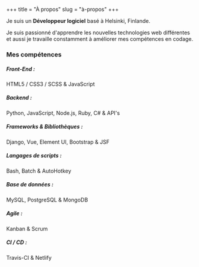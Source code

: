 +++
title = "À propos"
slug = "à-propos"
+++

Je suis un **Développeur logiciel** basé à Helsinki, Finlande.

Je suis passionné d'apprendre les nouvelles technologies web différentes et aussi je travaille constamment à améliorer mes compétences en codage.

### Mes compétences

##### Front-End :

HTML5 / CSS3 / SCSS & JavaScript

##### Backend :

Python, JavaScript, Node.js, Ruby, C# & API's

##### Frameworks & Bibliothèques :

Django, Vue, Element UI, Bootstrap & JSF

##### Langages de scripts :

Bash, Batch & AutoHotkey

##### Base de données :

MySQL, PostgreSQL & MongoDB

##### Agile :

Kanban & Scrum

##### CI / CD :

Travis-CI & Netlify
